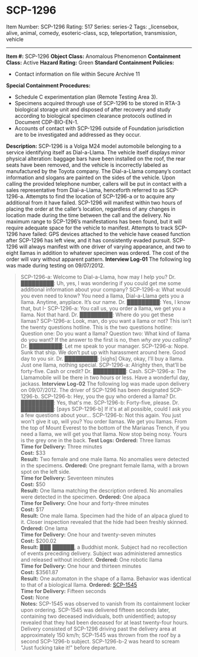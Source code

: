 # SCP-1296
Item Number: SCP-1296
Rating: 517
Series: series-2
Tags: _licensebox, alive, animal, comedy, esoteric-class, scp, teleportation, transmission, vehicle

---

**Item #:** SCP-1296
**Object Class:** Anomalous Phenomenon
**Containment Class:** Active
**Hazard Rating:** Green
**Standard Containment Policies:**
  * Contact information on file within Secure Archive 11

**Special Containment Procedures:**
  * Schedule C experimentation plan (Remote Testing Area 3).
  * Specimens acquired through use of SCP-1296 to be stored in RTA-3 biological storage unit and disposed of after recovery and study according to biological specimen clearance protocols outlined in Document CDP-BIO-EN-1.
  * Accounts of contact with SCP-1296 outside of Foundation jurisdiction are to be investigated and addressed as they occur.

**Description:** SCP-1296 is a Volga M24 model automobile belonging to a service identifying itself as Dial-a-Llama. The vehicle itself displays minor physical alteration: baggage bars have been installed on the roof, the rear seats have been removed, and the vehicle is incorrectly labeled as manufactured by the Toyota company. The Dial-a-Llama company’s contact information and slogans are painted on the sides of the vehicle.
Upon calling the provided telephone number, callers will be put in contact with a sales representative from Dial-a-Llama, henceforth referred to as SCP-1296-a. Attempts to find the location of SCP-1296-a or to acquire any additional from it have failed.
SCP-1296 will manifest within two hours of placing the order at the caller’s location, regardless of any changes in location made during the time between the call and the delivery. No maximum range to SCP-1296’s manifestations has been found, but it will require adequate space for the vehicle to manifest. Attempts to track SCP-1296 have failed: GPS devices attached to the vehicle have ceased function after SCP-1296 has left view, and it has consistently evaded pursuit. SCP-1296 will always manifest with one driver of varying appearance, and two to eight llamas in addition to whatever specimen was ordered. The cost of the order will vary without apparent pattern.
**Interview Log-01**
The following log was made during testing on 09/07/2012.
> SCP-1296-a: Welcome to Dial-a-Llama, how may I help you?
> Dr. █████████: Uh, yes, I was wondering if you could get me some additional information about your company?
> SCP-1296-a: What would you even need to know? You need a llama, Dial-a-Llama gets you a llama. Anytime, anyplace. It’s our name.
> Dr. █████████: Yes, I know that, but I-
> SCP-1296-a: You call us, you order a llama, we get you a llama. Not that hard.
> Dr. █████████: Where do you get these llamas?
> SCP-1296-a: Look, man, do you want a llama or not? This isn’t the twenty questions hotline. This is the two questions hotline: Question one: Do you want a llama? Question two: What kind of llama do you want? If the answer to the first is no, then _why are you calling?_
> Dr. █████████: Let me speak to your manager.
> SCP-1296-a: Nope. Sunk that ship. We don’t put up with harassment around here. Good day to you sir.
> Dr. █████████: [sighs] Okay, okay, I’ll buy a llama. Just one llama, nothing special.
> SCP-1296-a: Alrighty then, that’ll be forty-five. Cash or credit?
> Dr. █████████: Cash.
> SCP-1296-a: The Llamamobile will be there in two hours or less. Have a wonderful day, jackass.
**Interview Log-02**
The following log was made upon delivery on 09/07/2012. The driver of SCP-1296 has been designated SCP-1296-b.
> SCP-1296-b: Hey, you the guy who ordered a llama?
> Dr. █████████: Yes, that's me.
> SCP-1296-b: Forty-five, please.
> Dr. █████████: [pays SCP-1296-b] If it's at all possible, could I ask you a few questions about your…
> SCP-1296-b: Not this again. You just won't give it up, will you? You order llamas. We get you llamas. From the top of Mount Everest to the bottom of the Marianas Trench, if you need a llama, we will get you that llama. Now stop being nosy. Yours is the grey one in the back.
**Test Logs:**
**Ordered:** Three llamas  
**Time for Delivery:** Three minutes  
**Cost:** $33  
**Result:** Two female and one male llama. No anomalies were detected in the specimens.
**Ordered:** One pregnant female llama, with a brown spot on the left side.  
**Time for Delivery:** Seventeen minutes  
**Cost:** $50  
**Result:** One llama matching the description ordered. No anomalies were detected in the specimen.
**Ordered:** One alpaca  
**Time for Delivery:** One hour and forty-three minutes  
**Cost:** $17  
**Result:** One male llama. Specimen had the hide of an alpaca glued to it. Closer inspection revealed that the hide had been freshly skinned.
**Ordered:** One lama  
**Time for Delivery:** One hour and twenty-seven minutes  
**Cost:** $200.02  
**Result:** ███ ██████, a Buddhist monk. Subject had no recollection of events preceding delivery. Subject was administered amnestics and released without incident.
**Ordered:** One robotic llama  
**Time for Delivery:** One hour and thirteen minutes  
**Cost:** $3561.87  
**Result:** One automaton in the shape of a llama. Behavior was identical to that of a biological llama.
**Ordered:** [SCP-1545](/scp-1545)  
**Time for Delivery:** Fifteen seconds  
**Cost:** None  
**Notes:** SCP-1545 was observed to vanish from its containment locker upon ordering. SCP-1545 was delivered fifteen seconds later, containing two deceased individuals, both unidentified; autopsy revealed that they had been deceased for at least twenty-four hours. Delivery consisted of SCP-1296 driving past the delivery area at approximately 150 km/h; SCP-1545 was thrown from the roof by a second SCP-1296-b subject. SCP-1296-b-2 was heard to scream "Just fucking take it!" before departure.